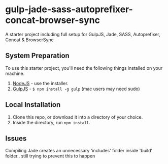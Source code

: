 gulp-jade-sass-autoprefixer-concat-browser-sync
=============================

A starter project including full setup for GulpJS, Jade, SASS, Autoprefixer, Concat &amp; BrowserSync

## System Preparation

To use this starter project, you'll need the following things installed on your machine.

1. [NodeJS](http://nodejs.org) - use the installer.
2. [GulpJS](https://github.com/gulpjs/gulp) - `$ npm install -g gulp` (mac users may need sudo)

## Local Installation

1. Clone this repo, or download it into a directory of your choice.
2. Inside the directory, run `npm install`.

## Issues
Compiling Jade creates an unnecessary 'includes' folder inside 'build' folder.. still trying to prevent this to happen